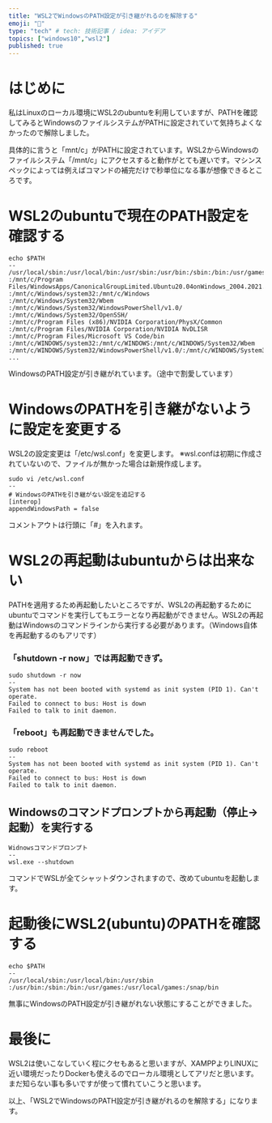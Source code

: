 ```yaml
---
title: "WSL2でWindowsのPATH設定が引き継がれるのを解除する"
emoji: "🦁"
type: "tech" # tech: 技術記事 / idea: アイデア
topics: ["windows10","wsl2"]
published: true
---
```

# はじめに
私はLinuxのローカル環境にWSL2のubuntuを利用していますが、PATHを確認してみるとWindowsのファイルシステムがPATHに設定されていて気持ちよくなかったので解除しました。

具体的に言うと「mnt/c」がPATHに設定されています。WSL2からWindowsのファイルシステム「/mnt/c」にアクセスすると動作がとても遅いです。マシンスペックによっては例えばコマンドの補完だけで秒単位になる事が想像できるところです。

# WSL2のubuntuで現在のPATH設定を確認する
```
echo $PATH
--
/usr/local/sbin:/usr/local/bin:/usr/sbin:/usr/bin:/sbin:/bin:/usr/games:/usr/local/games
:/mnt/c/Program Files/WindowsApps/CanonicalGroupLimited.Ubuntu20.04onWindows_2004.2021.222.0_x64__79rhkp1fndgsc
:/mnt/c/Windows/system32:/mnt/c/Windows
:/mnt/c/Windows/System32/Wbem
:/mnt/c/Windows/System32/WindowsPowerShell/v1.0/
:/mnt/c/Windows/System32/OpenSSH/
:/mnt/c/Program Files (x86)/NVIDIA Corporation/PhysX/Common
:/mnt/c/Program Files/NVIDIA Corporation/NVIDIA NvDLISR
:/mnt/c/Program Files/Microsoft VS Code/bin
:/mnt/c/WINDOWS/system32:/mnt/c/WINDOWS:/mnt/c/WINDOWS/System32/Wbem
:/mnt/c/WINDOWS/System32/WindowsPowerShell/v1.0/:/mnt/c/WINDOWS/System32/OpenSSH/
...
```
WindowsのPATH設定が引き継がれています。（途中で割愛しています）

# WindowsのPATHを引き継がないように設定を変更する
WSL2の設定変更は「/etc/wsl.conf」を変更します。
※wsl.confは初期に作成されていないので、ファイルが無かった場合は新規作成します。
```
sudo vi /etc/wsl.conf
--
# WindowsのPATHを引き継がない設定を追記する
[interop]
appendWindowsPath = false
```
コメントアウトは行頭に「#」を入れます。

# WSL2の再起動はubuntuからは出来ない
PATHを適用するため再起動したいところですが、WSL2の再起動するためにubuntuでコマンドを実行してもエラーとなり再起動ができません。WSL2の再起動はWindowsのコマンドラインから実行する必要があります。（Windows自体を再起動するのもアリです）

### 「shutdown -r now」では再起動できず。
```
sudo shutdown -r now
--
System has not been booted with systemd as init system (PID 1). Can't operate.
Failed to connect to bus: Host is down
Failed to talk to init daemon.
```

### 「reboot」も再起動できませんでした。
```
sudo reboot
--
System has not been booted with systemd as init system (PID 1). Can't operate.
Failed to connect to bus: Host is down
Failed to talk to init daemon.
```


## Windowsのコマンドプロンプトから再起動（停止→起動）を実行する
```
Widnowsコマンドプロンプト
--
wsl.exe --shutdown
```
コマンドでWSLが全てシャットダウンされますので、改めてubuntuを起動します。

# 起動後にWSL2(ubuntu)のPATHを確認する
```
echo $PATH
--
/usr/local/sbin:/usr/local/bin:/usr/sbin
:/usr/bin:/sbin:/bin:/usr/games:/usr/local/games:/snap/bin
```
無事にWindowsのPATH設定が引き継がれない状態にすることができました。

# 最後に
WSL2は使いこなしていく程にクセもあると思いますが、XAMPPよりLINUXに近い環境だったりDockerも使えるのでローカル環境としてアリだと思います。まだ知らない事も多いですが使って慣れていこうと思います。

以上、「WSL2でWindowsのPATH設定が引き継がれるのを解除する」になります。


